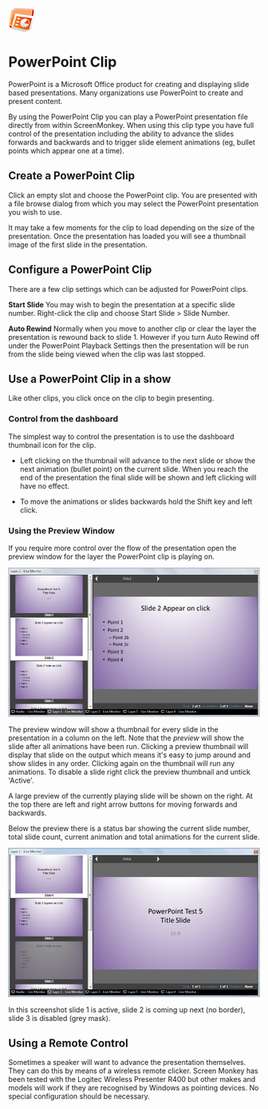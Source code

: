 ![](../../images/PowerPointIcon.png) 
# PowerPoint Clip

PowerPoint is a Microsoft Office product for creating and displaying slide based presentations. Many organizations use PowerPoint to create and present content.

By using the PowerPoint Clip you can play a PowerPoint presentation file directly from within ScreenMonkey. When using this clip type you have full control of the presentation including the ability to advance the slides forwards and backwards and to trigger slide element animations (eg, bullet points which appear one at a time).

## Create a PowerPoint Clip
Click an empty slot and choose the PowerPoint clip. You are presented with a file browse dialog from which you may select the PowerPoint presentation you wish to use.

It may take a few moments for the clip to load depending on the size of the presentation. Once the presentation has loaded you will see a thumbnail image of the first slide in the presentation.

## Configure a PowerPoint Clip
There are a few clip settings which can be adjusted for PowerPoint clips.

**Start Slide** You may wish to begin the presentation at a specific slide number. Right-click the clip and choose Start Slide > Slide Number.

**Auto Rewind** Normally when you move to another clip or clear the layer the presentation is rewound back to slide 1. However if you turn Auto Rewind off under the PowerPoint Playback Settings then the presentation will be run from the slide being viewed when the clip was last stopped.
<!--
**Loop** With this option set the presentation will loop back to the first slide when it reaches the last slide. This option can be set in PowerPoint and if set will be shown as such in Screen Monkey. However you can override this setting by selecting loop and toggle whether the presentation is looped or not.
-->
## Use a PowerPoint Clip in a show
Like other clips, you click once on the clip to begin presenting. 

### Control from the dashboard
The simplest way to control the presentation is to use the dashboard thumbnail icon for the clip. 

- Left clicking on the thumbnail will advance to the next slide or show the next animation (bullet point) on the current slide. When you reach the end of the presentation the final slide will be shown and left clicking will have no effect.

- To move the animations or slides backwards hold the Shift key and left click.

<!-- Control Click -->

### Using the Preview Window
If you require more control over the flow of the presentation open the preview window for the layer the PowerPoint clip is playing on.

![](/images/clip-powerpoint-preview.png)

The preview window will show a thumbnail for every slide in the presentation in a column on the left. Note that the *preview* will show the slide after all animations have been run. Clicking a preview thumbnail will display that slide on the output which means it's easy to jump around and show slides in any order. Clicking again on the thumbnail will run any animations. To disable a slide right click the preview thumbnail and untick 'Active'.

A large preview of the currently playing slide will be shown on the right. At the top there are left and right arrow buttons for moving forwards and backwards.

Below the preview there is a status bar showing the current slide number, total slide count, current animation and total animations for the current slide.

![](/images/clip-powerpoint-preview3.png)

In this screenshot slide 1 is active, slide 2 is coming up next (no border), slide 3 is disabled (grey mask). 

## Using a Remote Control
Sometimes a speaker will want to advance the presentation themselves. They can do this by means of a wireless remote clicker. Screen Monkey has been tested with the Logitec Wireless Presenter R400 but other makes and models will work if they are recognised by Windows as pointing devices. No special configuration should be necessary.

<!--
## Export Cue Sheet
A PowerPoint clip can be exported in a few ways. Right-click on the clip and choose Export Cue Sheet.

- Cue sheet XML (single file)
- Enhanced podcast chapter album art with XML (zip archive)
- Image files with XML (zip archive)

To export the clip right click on the dashboard icon and then choose 'Export Cue Sheet'. A new dialog opens which allows you to choose the cue list and then the type of export you require.
-->